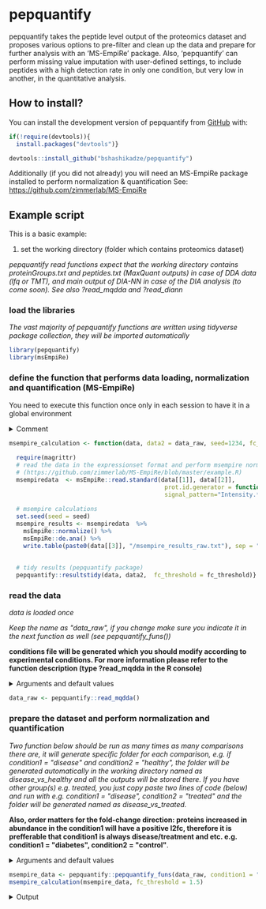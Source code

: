 
<!-- README.md is generated from README.Rmd. Please edit that file -->

# pepquantify

<!-- badges: start -->
<!-- badges: end -->

pepquantify takes the peptide level output of the proteomics dataset and
proposes various options to pre-filter and clean up the data and prepare
for further analysis with an ‘MS-EmpiRe’ package. Also,
‘pepquantify’ can perform missing value imputation with user-defined
settings, to include peptides with a high detection rate in only one
condition, but very low in another, in the quantitative analysis.

## How to install?

You can install the development version of pepquantify from
[GitHub](https://github.com/) with:

``` r
if(!require(devtools)){
  install.packages("devtools")}

devtools::install_github("bshashikadze/pepquantify")
```

Additionally (if you did not already) you will need an MS-EmpiRe package installed to perform normalization & quantification
See: https://github.com/zimmerlab/MS-EmpiRe 

## Example script

This is a basic example:
1. set the working directory (folder which contains proteomics dataset)

*pepquantify read functions expect that the working directory contains proteinGroups.txt and peptides.txt (MaxQuant outputs) in case of DDA data (lfq or TMT), and main output of DIA-NN in case of the DIA analysis (to come soon). See also ?read_mqdda and ?read_diann*

### load the libraries
*The vast majority of pepquantify functions are written using tidyverse package collection, they will be imported automatically*
``` r
library(pepquantify)
library(msEmpiRe)
```


### define the function that performs data loading, normalization and quantification (MS-EmpiRe)
You need to execute this function once only in each session to have it in a global environment  

<details>
<summary>Comment</summary>

see: https://github.com/zimmerlab/MS-EmpiRe to know more about MS-EmpiRe package (also doi:10.1074/mcp.RA119.001509)  
note1: this function consists with codes which can be found in -
https://github.com/zimmerlab/MS-EmpiRe/blob/master/example.R 
note2: this is only an example code and for more information you should
refer to the documentation of an MS-EmpiRe package. 
note3: in msEmpiRe::read.standard I usually use different regext for unlisting.
This is iportant to remove unique number at the end of the protein ids which is added by pepquantify read functions and is neccessary for MS-EmpiRe read.standard function. The pattern used in the following function removes everything after the last dot (.), while the original pattern in the read.standard removes after the first dot, which is inconvinient in case of ncbi refseq protein database which has version numbers e.g. XP_123456.1
</details>


``` r
msempire_calculation <- function(data, data2 = data_raw, seed=1234, fc_threshold = 1.5) {
  
  require(magrittr)
  # read the data in the expressionset format and perform msempire normalization and quantification  
  # (https://github.com/zimmerlab/MS-EmpiRe/blob/master/example.R)
  msempiredata  <- msEmpiRe::read.standard(data[[1]], data[[2]],
                                            prot.id.generator = function(pep) unlist(strsplit(pep, "\\.[0-9]*$"))[1],
                                            signal_pattern="Intensity.*")
  
  # msempire calculations
  set.seed(seed = seed)
  msempire_results <- msempiredata  %>%
    msEmpiRe::normalize() %>%
    msEmpiRe::de.ana() %>%
    write.table(paste0(data[[3]], "/msempire_results_raw.txt"), sep = "\t", row.names = F)
  
  
  # tidy results (pepquantify package)
  pepquantify::resultstidy(data, data2,  fc_threshold = fc_threshold)}
```

### read the data
*data is loaded once*

*Keep the name as "data_raw", if you change make sure you indicate it in the next function as well (see pepquantify_funs())*

**conditions file will be generated which you should modify according to
experimental conditions. For more information please refer to the function
description (type ?read_mqdda in the R console)**

<details>
<summary>Arguments and default values</summary>

* exclude_samples:
if not empty, excludes specified sample/s from further analysis (only if necessary, e.g. after inspecting PCA)

* lfq:
if non-labelled data is loaded, lfq must be set to true, if labelling was performed (e.g. TMT) lfq should be set to false. For TMT **Reporter.intensity.corrected** is taken for quantification
</details> 

``` r
data_raw <- pepquantify::read_mqdda()
```

### prepare the dataset and perform normalization and quantification

*Two function below should be run as many times as many comparisons there are, it will generate specific folder for each comparison, e.g. if condition1 = "disease" and condition2 = "healthy", the folder will be generated automatically in the working directory named as disease_vs_healthy and all the outputs will be stored there. If you have other group(s) e.g. treated, you just copy paste two lines of code (below) and run with e.g. condition1 = "disease", condition2 = "treated" and the folder will be generated named as disease_vs_treated.*

**Also, order matters for the fold-change direction: proteins increased in abundance in the condition1 will have a positive l2fc, therefore it is prefferable that condition1 is always disease/treatment and etc. e.g. condition1 = "diabetes", condition2 = "control"**.

<details>
<summary>Arguments and default values</summary>

Options in *italics* are not (usually) necessary to change

* data:
list of two containing peptide and protein group data generated by the read functions of the pepquant package (default data_raw)

* imputation:	
if true, imputation will be performed if set to false no imputation will be performed. Generated statistics and fold-changes should be taken into account with a caution. This function is helpful to discover proteins that are missing in of the conditions while detected in another. That said it is better if imputation will be avoided in experiments with low number of samples (consider also to set second_condition to 0 (see below) in case of very small datasets) (default false)

* *n_element_peptide:*	
peptide data is the nth element of the list (change only if data is loaded manually as a list without using pepquantify read function) (default 1)

* condition1:	
name of the first condition that should be compared (note that the order matters for the fold-change direction) 

* condition2:	
name of the second condition that should be compared (note that the order matters for the fold-change direction)

* n_condition_1:	
minimum number of the valid values in the first condition (this value should be at least two, but default pepquant value is three)

* n_condition_2:	
minimum number of the valid values in the second condition (this value should be at least two, but default pepquant value is three)

* min_pep:	
minimum number of peptides for each protein (default 2)

* downshift:	
see the perseus documentation "Replace missing values from normal distribution" (default 1.8)
http://www.coxdocs.org/doku.php?id=perseus:user:activities:matrixprocessing:imputation:replacemissingfromgaussian

* width:	
see the perseus documentation "Replace missing values from normal distribution" (default 0.3)
http://www.coxdocs.org/doku.php?id=perseus:user:activities:matrixprocessing:imputation:replacemissingfromgaussian

* n_ko_like:	
minimum number of peptides that should have missing and valid value pattern (all valid in one condition, maximum 1 valid in another, or otherwise by user defined criteria (see fraction_valid and second_condition)) to be included in quantification. "ko" here does not necessarily has biological meaning, here this term is used to refer peptides that are consistently detected in one condition and not (or with extremely low rate) in another (default 2)

* fraction_valid:	
between 0-1. 1 means that imputed peptides are taken into account if they are present in all samples of one of the conditions (and max 1 in the second condition, see also option "second_condition"), 0.5 means if they are present in the half of the samples of one of the conditions. (default 1)

* second_condition:	
maximum acceptable number of valid values in other condition when fraction valid is met in the other (default 1)

* *seed:*
as values for imputation are derived randomly, seed makes sure the reproducibility (default 1234)

* fc_threshold:
minimum fold change for the protein to be considered differentially abundant (in natural scale) (default 1.5)

</details>
  
 
``` r
msempire_data <- pepquantify::pepquantify_funs(data_raw, condition1 = "name_of_condition_one", condition2 = "name_of_condition_two")
msempire_calculation(msempire_data, fc_threshold = 1.5)
```  
  
<details>
<summary>Output</summary>

* **msempire_results_raw:**     
this is the raw results of MS-EmpiRe

* **msempire_results_tidy:**    
this is the results that has been cleaned-up and can be used for suppl tables

* **msempire_results_volcano:** 
some columns was adjusted to make it suitable for the volcano plot  

</details>  
  

